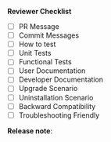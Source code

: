 **Reviewer Checklist**
<!-- Check [Expectations from a PR](/CONTRIBUTING.md#expectations-from-a-pr) for the details -->

- [ ] PR Message
- [ ] Commit Messages
- [ ] How to test
- [ ] Unit Tests
- [ ] Functional Tests
- [ ] User Documentation
- [ ] Developer Documentation
- [ ] Upgrade Scenario
- [ ] Uninstallation Scenario
- [ ] Backward Compatibility
- [ ] Troubleshooting Friendly
  
**Release note**:
<!--  Write your release note:
1. Enter your extended release note in the below block. If the PR requires additional action from users switching to the new release, include the string "action required".
2. If no release note is required, just write "NONE".
-->
```release-note

```

